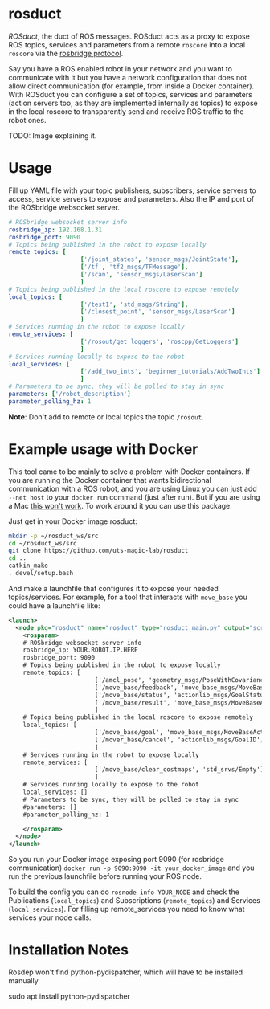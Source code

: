 # rosduct

*ROSduct*, the duct of ROS messages. ROSduct acts as a proxy to expose ROS topics, services and parameters from a remote `roscore` into a local `roscore` via the [rosbridge protocol](https://github.com/RobotWebTools/rosbridge_suite/blob/develop/ROSBRIDGE_PROTOCOL.md).

Say you have a ROS enabled robot in your network and you want to communicate with it but you have a network configuration that does not allow direct communication (for example, from inside a Docker container). With ROSduct you can configure a set of topics, services and parameters (action servers too, as they are implemented internally as topics) to expose in the local roscore to transparently send and receive ROS traffic to the robot ones.

TODO: Image explaining it.

# Usage
Fill up YAML file with your topic publishers, subscribers, service servers to access, service servers to expose and parameters. Also the IP and port of the ROSbridge websocket server.

```yaml
# ROSbridge websocket server info
rosbridge_ip: 192.168.1.31
rosbridge_port: 9090
# Topics being published in the robot to expose locally
remote_topics: [
                    ['/joint_states', 'sensor_msgs/JointState'], 
                    ['/tf', 'tf2_msgs/TFMessage'],
                    ['/scan', 'sensor_msgs/LaserScan']
                    ]
# Topics being published in the local roscore to expose remotely
local_topics: [
                    ['/test1', 'std_msgs/String'],
                    ['/closest_point', 'sensor_msgs/LaserScan']
                    ]
# Services running in the robot to expose locally
remote_services: [
                    ['/rosout/get_loggers', 'roscpp/GetLoggers']
                    ]
# Services running locally to expose to the robot
local_services: [
                    ['/add_two_ints', 'beginner_tutorials/AddTwoInts']
                    ]
# Parameters to be sync, they will be polled to stay in sync
parameters: ['/robot_description']
parameter_polling_hz: 1
```

**Note**: Don't add to remote or local topics the topic `/rosout`.

# Example usage with Docker
This tool came to be mainly to solve a problem with Docker containers. If you are running the Docker container that wants bidirectional communication with a ROS robot, and you are using Linux you can just add `--net host` to your `docker run` command (just after run). But if you are using a Mac [this won't work](https://github.com/docker/for-mac/issues/68). To work around it you can use this package.

Just get in your Docker image rosduct:

```bash
mkdir -p ~/rosduct_ws/src
cd ~/rosduct_ws/src
git clone https://github.com/uts-magic-lab/rosduct
cd ..
catkin_make
. devel/setup.bash
```

And make a launchfile that configures it to expose your needed topics/services. For example, for a tool that interacts with `move_base` you could have a launchfile like:

```xml
<launch>
  <node pkg="rosduct" name="rosduct" type="rosduct_main.py" output="screen">
    <rosparam>
    # ROSbridge websocket server info
    rosbridge_ip: YOUR.ROBOT.IP.HERE
    rosbridge_port: 9090
    # Topics being published in the robot to expose locally
    remote_topics: [
                        ['/amcl_pose', 'geometry_msgs/PoseWithCovarianceStamped'], 
                        ['/move_base/feedback', 'move_base_msgs/MoveBaseActionFeedback'],
                        ['/move_base/status', 'actionlib_msgs/GoalStatusArray'],
                        ['/move_base/result', 'move_base_msgs/MoveBaseActionResult'],
                        ]
    # Topics being published in the local roscore to expose remotely
    local_topics: [
                        ['/move_base/goal', 'move_base_msgs/MoveBaseActionGoal'],
                        ['/mover_base/cancel', 'actionlib_msgs/GoalID']
                        ]
    # Services running in the robot to expose locally
    remote_services: [
                        ['/move_base/clear_costmaps', 'std_srvs/Empty']
                        ]
    # Services running locally to expose to the robot
    local_services: []
    # Parameters to be sync, they will be polled to stay in sync
    #parameters: []
    #parameter_polling_hz: 1

    </rosparam>
  </node>
</launch>
```

So you run your Docker image exposing port 9090 (for rosbridge communication) `docker run -p 9090:9090 -it your_docker_image` and you run the previous launchfile before running your ROS node.

To build the config you can do `rosnode info YOUR_NODE` and check the Publications (`local_topics`) and Subscriptions (`remote_topics`) and Services (`local_services`). For filling up remote_services you need to know what services your node calls.

# Installation Notes

Rosdep won't find python-pydispatcher, which will have to be installed manually

  sudo apt install python-pydispatcher